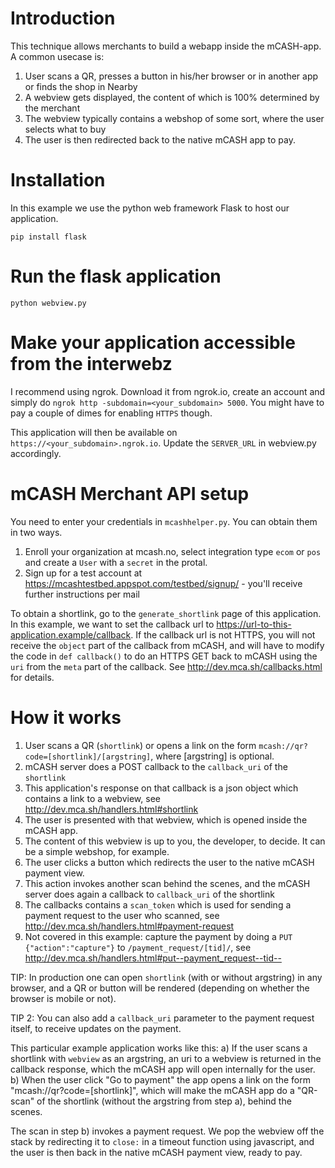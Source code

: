 Introduction
=======================
This technique allows merchants to build a webapp inside the mCASH-app. A common usecase is:

1. User scans a QR, presses a button in his/her browser or in another app or finds the shop in Nearby
2. A webview gets displayed, the content of which is 100% determined by the merchant
3. The webview typically contains a webshop of some sort, where the user selects what to buy
4. The user is then redirected back to the native mCASH app to pay.


Installation
=======================
In this example we use the python web framework Flask to host our application.

`pip install flask`


Run the flask application
=======================
`python webview.py`


Make your application accessible from the interwebz
=======================
I recommend using ngrok. Download it from ngrok.io, create an account and simply do
`ngrok http -subdomain=<your_subdomain> 5000`. You might have to pay a couple of dimes for enabling `HTTPS` though.

This application will then be available on `https://<your_subdomain>.ngrok.io`.
Update the `SERVER_URL` in webview.py accordingly.


mCASH Merchant API setup
=======================
You need to enter your credentials in `mcashhelper.py`. You can obtain them in two ways.

1. Enroll your organization at mcash.no, select integration type `ecom` or `pos` and create a `User` with a `secret` in the protal.
2. Sign up for a test account at https://mcashtestbed.appspot.com/testbed/signup/ - you'll receive further instructions per mail

To obtain a shortlink, go to the `generate_shortlink` page of this application.
In this example, we want to set the callback url to https://url-to-this-application.example/callback. If the callback
url is not HTTPS, you will not receive the `object` part of the callback from mCASH, and will have to modify the code
in `def callback()` to do an HTTPS GET back to mCASH using the `uri` from the `meta` part of the callback.
See http://dev.mca.sh/callbacks.html for details.



How it works
=======================

1. User scans a QR (`shortlink`) or opens a link on the form `mcash://qr?code=[shortlink]/[argstring]`, where [argstring] is optional.
2. mCASH server does a POST callback to the `callback_uri` of the `shortlink`
3. This application's response on that callback is a json object which contains a link to a webview, see http://dev.mca.sh/handlers.html#shortlink
4. The user is presented with that webview, which is opened inside the mCASH app.
5. The content of this webview is up to you, the developer, to decide. It can be a simple webshop, for example.
6. The user clicks a button which redirects the user to the native mCASH payment view.
7. This action invokes another scan behind the scenes, and the mCASH server does again a callback to `callback_uri` of the shortlink
8. The callbacks contains a `scan_token` which is used for sending a payment request to the user who scanned, see http://dev.mca.sh/handlers.html#payment-request
9. Not covered in this example: capture the payment by doing a `PUT {"action":"capture"}` to `/payment_request/[tid]/`, see http://dev.mca.sh/handlers.html#put--payment_request--tid--

TIP: In production one can open `shortlink` (with or without argstring) in any browser, and a QR or button will be
rendered (depending on whether the browser is mobile or not).

TIP 2: You can also add a `callback_uri` parameter to the payment request itself, to receive updates on the payment.

This particular example application works like this: a) If the user scans a shortlink with `webview` as an argstring,
an uri to a webview is returned in the callback response, which the mCASH app will open internally for the user.
b) When the user click "Go to payment" the app opens a link on the form "mcash://qr?code=[shortlink]", which
will make the mCASH app do a "QR-scan" of the shortlink (without the argstring from step a), behind the scenes.

The scan in step b) invokes a payment request. We pop the webview off the stack by redirecting it to `close:`
in a timeout function using javascript, and the user is then back in the native mCASH payment view, ready
to pay.
